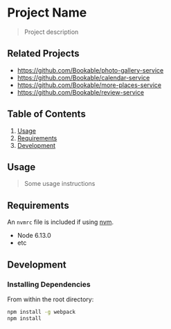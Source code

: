 # Project Name

> Project description

## Related Projects

  - https://github.com/Bookable/photo-gallery-service
  - https://github.com/Bookable/calendar-service
  - https://github.com/Bookable/more-places-service
  - https://github.com/Bookable/review-service

## Table of Contents

1. [Usage](#Usage)
1. [Requirements](#requirements)
1. [Development](#development)

## Usage

> Some usage instructions

## Requirements

An `nvmrc` file is included if using [nvm](https://github.com/creationix/nvm).

- Node 6.13.0
- etc

## Development

### Installing Dependencies

From within the root directory:

```sh
npm install -g webpack
npm install
```

